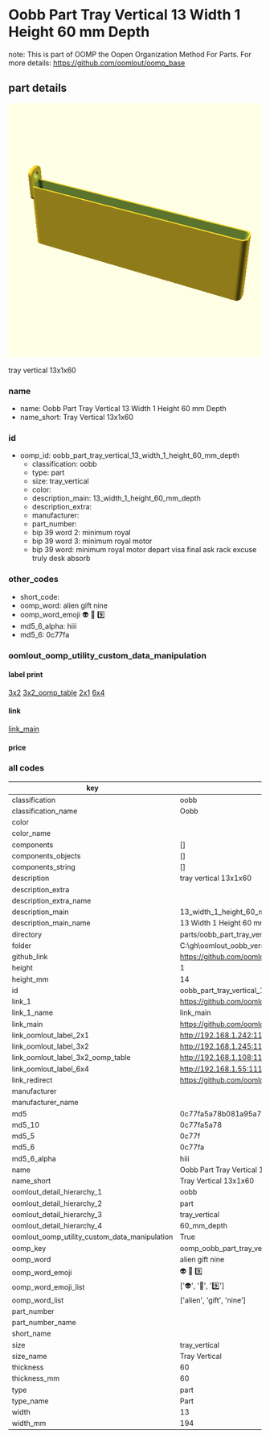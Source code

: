 # Oobb Part Tray Vertical 13 Width 1 Height 60 mm Depth  

note: This is part of OOMP the Oopen Organization Method For Parts. For more details: https://github.com/oomlout/oomp_base

##  part details
  

[![](3dpr.png)](3dpr.png)

tray vertical 13x1x60



### name
* name: Oobb Part Tray Vertical 13 Width 1 Height 60 mm Depth
* name_short: Tray Vertical 13x1x60 
### id
* oomp_id: oobb_part_tray_vertical_13_width_1_height_60_mm_depth
  * classification: oobb
  * type: part
  * size: tray_vertical
  * color: 
  * description_main: 13_width_1_height_60_mm_depth
  * description_extra: 
  * manufacturer: 
  * part_number: 
  * bip 39 word 2: minimum royal
  * bip 39 word 3: minimum royal motor
  * bip 39 word: minimum royal motor depart visa final ask rack excuse truly desk absorb

### other_codes
* short_code: 
* oomp_word: alien gift nine
* oomp_word_emoji :alien: :gift: :nine:
* md5_6_alpha: hiii
* md5_6: 0c77fa






### oomlout_oomp_utility_custom_data_manipulation
#### label print
[3x2](http://192.168.1.245:1112/?label=oomp%20hiii)
[3x2_oomp_table](http://192.168.1.108:1112/?label=oomp%20hiii)
[2x1](http://192.168.1.242:1112/?label=oomp%20hiii)
[6x4](http://192.168.1.55:1112/?label=oomp%20hiii)    

#### link

[link_main](https://github.com/oomlout/oomlout_oobb_version_4_generated_parts/tree/main/navigation_oomp/oobb/part/tray_vertical/13_width_1_height_60_mm_depth/part)                              

#### price







### all codes 
| key | value |  
| --- | --- |  
| classification | oobb |  
| classification_name | Oobb |  
| color |  |  
| color_name |  |  
| components | [] |  
| components_objects | [] |  
| components_string | [] |  
| description | tray vertical 13x1x60 |  
| description_extra |  |  
| description_extra_name |  |  
| description_main | 13_width_1_height_60_mm_depth |  
| description_main_name | 13 Width 1 Height 60 mm Depth |  
| directory | parts/oobb_part_tray_vertical_13_width_1_height_60_mm_depth |  
| folder | C:\gh\oomlout_oobb_version_4_generated_parts\parts\oobb_part_tray_vertical_13_width_1_height_60_mm_depth |  
| github_link | https://github.com/oomlout/oomlout_oomp_part_src/tree/main/parts/oobb_part_tray_vertical_13_width_1_height_60_mm_depth |  
| height | 1 |  
| height_mm | 14 |  
| id | oobb_part_tray_vertical_13_width_1_height_60_mm_depth |  
| link_1 | https://github.com/oomlout/oomlout_oobb_version_4_generated_parts/tree/main/navigation_oomp/oobb/part/tray_vertical/13_width_1_height_60_mm_depth/part |  
| link_1_name | link_main |  
| link_main | https://github.com/oomlout/oomlout_oobb_version_4_generated_parts/tree/main/navigation_oomp/oobb/part/tray_vertical/13_width_1_height_60_mm_depth/part |  
| link_oomlout_label_2x1 | http://192.168.1.242:1112/?label=oomp%20hiii |  
| link_oomlout_label_3x2 | http://192.168.1.245:1112/?label=oomp%20hiii |  
| link_oomlout_label_3x2_oomp_table | http://192.168.1.108:1112/?label=oomp%20hiii |  
| link_oomlout_label_6x4 | http://192.168.1.55:1112/?label=oomp%20hiii |  
| link_redirect | https://github.com/oomlout/oomlout_oobb_version_4_generated_parts/tree/main/parts/oobb_tray_vertical_13_01_60 |  
| manufacturer |  |  
| manufacturer_name |  |  
| md5 | 0c77fa5a78b081a95a7a53ad20ef2c68 |  
| md5_10 | 0c77fa5a78 |  
| md5_5 | 0c77f |  
| md5_6 | 0c77fa |  
| md5_6_alpha | hiii |  
| name | Oobb Part Tray Vertical 13 Width 1 Height 60 mm Depth |  
| name_short | Tray Vertical 13x1x60  |  
| oomlout_detail_hierarchy_1 | oobb |  
| oomlout_detail_hierarchy_2 | part |  
| oomlout_detail_hierarchy_3 | tray_vertical |  
| oomlout_detail_hierarchy_4 | 60_mm_depth |  
| oomlout_oomp_utility_custom_data_manipulation | True |  
| oomp_key | oomp_oobb_part_tray_vertical_13_width_1_height_60_mm_depth |  
| oomp_word | alien gift nine |  
| oomp_word_emoji | :alien: :gift: :nine: |  
| oomp_word_emoji_list | [':alien:', ':gift:', ':nine:'] |  
| oomp_word_list | ['alien', 'gift', 'nine'] |  
| part_number |  |  
| part_number_name |  |  
| short_name |  |  
| size | tray_vertical |  
| size_name | Tray Vertical |  
| thickness | 60 |  
| thickness_mm | 60 |  
| type | part |  
| type_name | Part |  
| width | 13 |  
| width_mm | 194 |  

